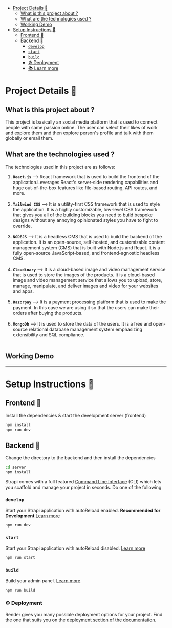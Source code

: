 <!-- TOC -->

- [Project Details 💼](#project-details-)
  - [What is this project about ?](#what-is-this-project-about-)
  - [What are the technologies used ?](#what-are-the-technologies-used-)
  - [Working Demo](#working-demo)
- [Setup Instructions 📖](#setup-instructions-)
  - [Frontend 🚀](#frontend-)
  - [Backend 🚀](#backend-)
    - [`develop`](#develop)
    - [`start`](#start)
    - [`build`](#build)
    - [⚙️ Deployment](#️-deployment)
    - [📚 Learn more](#-learn-more)

<!-- /TOC -->

# Project Details 💼

## What is this project about ? 

This project is basically an social media platform that is used to connect people with same passion online. The user can select their likes of work and explore them and then explore person's profile and talk with them globally or email them.

## What are the technologies used ?

The technologies used in this project are as follows:

1. **`React.js`** --> React framework that is used to build the frontend of the application.Leverages React's server-side rendering capabilities and huge out-of-the-box features like file-based routing, API routes, and more. <br/><br/>
2. **`Tailwind CSS`** --> It is a utility-first CSS framework that is used to style the application. It is a highly customizable, low-level CSS framework that gives you all of the building blocks you need to build bespoke designs without any annoying opinionated styles you have to fight to override. <br/><br/>
3. **`NODEJS`** --> It is a headless CMS that is used to build the backend of the application. It is an open-source, self-hosted, and customizable content management system (CMS) that is built with Node.js and React. It is a fully open-source JavaScript-based, and frontend-agnostic headless CMS. <br/><br/>
4. **`Cloudinary`** --> It is a cloud-based image and video management service that is used to store the images of the products. It is a cloud-based image and video management service that allows you to upload, store, manage, manipulate, and deliver images and video for your websites and apps. <br/><br/>
5. **`Razorpay`** --> It is a payment processing platform that is used to make the payment. In this case we are using it so that the users can make their orders after buying the products. <br/><br/>
6. **`MongoDb`** --> It is used to store the data of the users. It is a free and open-source relational database management system emphasizing extensibility and SQL compliance. <br/><br/>

## Working Demo

---

# Setup Instructions 📖


## Frontend 🚀

Install the dependencies & start the development server (frontend)

```bash
npm install
npm run dev
```

## Backend 🚀

Change the directory to the backend and then install the dependencies 

```bash
cd server
npm install
```

Strapi comes with a full featured [Command Line Interface](https://docs.strapi.io/developer-docs/latest/developer-resources/cli/CLI.html) (CLI) which lets you scaffold and manage your project in seconds. Do one of the following

### `develop`
Start your Strapi application with autoReload enabled. **Recommended for Development** [Learn more](https://docs.strapi.io/developer-docs/latest/developer-resources/cli/CLI.html#strapi-develop)

```bash
npm run dev
```

### `start`

Start your Strapi application with autoReload disabled. [Learn more](https://docs.strapi.io/developer-docs/latest/developer-resources/cli/CLI.html#strapi-start)

```bash
npm run start
```

### `build`

Build your admin panel. [Learn more](https://docs.strapi.io/developer-docs/latest/developer-resources/cli/CLI.html#strapi-build)

```bash
npm run build
```

### ⚙️ Deployment

Render gives you many possible deployment options for your project. Find the one that suits you on the [deployment section of the documentation](https://render.com/docs/deploy-node-express-app).
